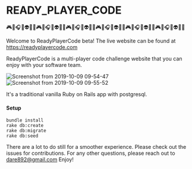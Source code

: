 # READY_PLAYER_CODE
:video_game::game_die::headphones::boom::alien::dancers::skull::video_game::game_die::headphones::boom::alien::dancers::skull::video_game::game_die::headphones::boom::alien::dancers::skull::video_game::game_die::headphones::boom::alien::dancers::skull::video_game::game_die::headphones::boom::alien::dancers::skull::video_game::game_die::headphones::boom::alien::dancers::skull:


Welcome to ReadyPlayerCode beta! The live website can be found at https://readyplayercode.com

ReadyPlayerCode is a multi-player code challenge website that you can enjoy with your software team. 

![Screenshot from 2019-10-09 09-54-47](https://user-images.githubusercontent.com/11829359/66502904-09ee4d00-ea7b-11e9-9106-081518f76aac.png)
![Screenshot from 2019-10-09 09-55-52](https://user-images.githubusercontent.com/11829359/66502909-0b1f7a00-ea7b-11e9-8265-ca3c2a2348b4.png)

It's a traditional vanilla Ruby on Rails app with postgresql.

#### Setup
```
bundle install
rake db:create
rake db:migrate
rake db:seed
```

There are a lot to do still for a smoother experience. Please check out the issues for contributions.
For any other questions, please reach out to dare892@gmail.com
Enjoy!
